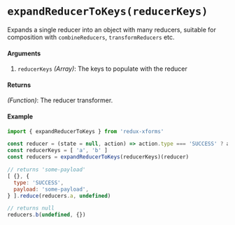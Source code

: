 # `expandReducerToKeys(reducerKeys)`

Expands a single reducer into an object with many reducers, suitable for
composition with `combineReducers`, `transformReducers` etc.

#### Arguments

1. `reducerKeys` *(Array)*: The keys to populate with the reducer

#### Returns

*(Function)*: The reducer transformer.

#### Example

```javascript
import { expandReducerToKeys } from 'redux-xforms'

const reducer = (state = null, action) => action.type === 'SUCCESS' ? action.payload : state
const reducerKeys = [ 'a', 'b' ]
const reducers = expandReducerToKeys(reducerKeys)(reducer)

// returns 'some-payload'
[ {}, {
  type: 'SUCCESS',
  payload: 'some-payload',
} ].reduce(reducers.a, undefined)

// returns null
reducers.b(undefined, {})
```
